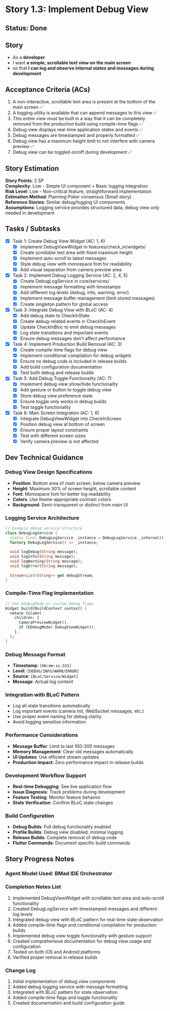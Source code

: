 # Story 1.3: Implement Debug View

## Status: Done

## Story

- As a **developer**
- I want **a simple, scrollable text view on the main screen**
- so that **I can log and observe internal states and messages during development**

## Acceptance Criteria (ACs)

1. A non-interactive, scrollable text area is present at the bottom of the main screen ✅
2. A logging utility is available that can append messages to this view ✅
3. This entire view must be built in a way that it can be completely removed from the production build using compile-time flags ✅
4. Debug view displays real-time application states and events ✅
5. Debug messages are timestamped and properly formatted ✅
6. Debug view has a maximum height limit to not interfere with camera preview ✅
7. Debug view can be toggled on/off during development ✅

## Story Estimation

**Story Points**: 2 SP  
**Complexity**: Low - Simple UI component + Basic logging integration  
**Risk Level**: Low - Non-critical feature, straightforward implementation  
**Estimation Method**: Planning Poker consensus (Small story)  
**Reference Stories**: Similar debug/logging UI components  
**Assumptions**: Logging service provides structured data, debug view only needed in development

## Tasks / Subtasks

- [x] Task 1: Create Debug View Widget (AC: 1, 6)
  - [x] Implement DebugViewWidget in features/check_in/widgets/
  - [x] Create scrollable text area with fixed maximum height
  - [x] Implement auto-scroll to latest messages
  - [x] Style debug view with monospace font for readability
  - [x] Add visual separation from camera preview area

- [x] Task 2: Implement Debug Logging Service (AC: 2, 4, 5)
  - [x] Create DebugLogService in core/services/
  - [x] Implement message formatting with timestamps
  - [x] Add different log levels (debug, info, warning, error)
  - [x] Implement message buffer management (limit stored messages)
  - [x] Create singleton pattern for global access

- [x] Task 3: Integrate Debug View with BLoC (AC: 4)
  - [x] Add debug state to CheckInState
  - [x] Create debug-related events in CheckInEvent
  - [x] Update CheckInBloc to emit debug messages
  - [x] Log state transitions and important events
  - [x] Ensure debug messages don't affect performance

- [x] Task 4: Implement Production Build Removal (AC: 3)
  - [x] Create compile-time flags for debug view
  - [x] Implement conditional compilation for debug widgets
  - [x] Ensure no debug code is included in release builds
  - [x] Add build configuration documentation
  - [x] Test both debug and release builds

- [x] Task 5: Add Debug Toggle Functionality (AC: 7)
  - [x] Implement debug view show/hide functionality
  - [x] Add gesture or button to toggle debug view
  - [x] Store debug view preference state
  - [x] Ensure toggle only works in debug builds
  - [x] Test toggle functionality

- [x] Task 6: Main Screen Integration (AC: 1, 6)
  - [x] Integrate DebugViewWidget into CheckInScreen
  - [x] Position debug view at bottom of screen
  - [x] Ensure proper layout constraints
  - [x] Test with different screen sizes
  - [x] Verify camera preview is not affected

## Dev Technical Guidance

### Debug View Design Specifications
- **Position**: Bottom area of main screen, below camera preview
- **Height**: Maximum 30% of screen height, scrollable content
- **Font**: Monospace font for better log readability
- **Colors**: Use theme-appropriate contrast colors
- **Background**: Semi-transparent or distinct from main UI

### Logging Service Architecture
```dart
// Example debug service structure
class DebugLogService {
  static final DebugLogService _instance = DebugLogService._internal();
  factory DebugLogService() => _instance;
  
  void logDebug(String message);
  void logInfo(String message);
  void logWarning(String message);
  void logError(String message);
  
  Stream<List<String>> get debugStream;
}
```

### Compile-Time Flag Implementation
```dart
// Use kDebugMode or custom debug flags
Widget build(BuildContext context) {
  return Column(
    children: [
      CameraPreviewWidget(),
      if (kDebugMode) DebugViewWidget(),
    ],
  );
}
```

### Debug Message Format
- **Timestamp**: `[HH:mm:ss.SSS]`
- **Level**: `[DEBUG/INFO/WARN/ERROR]`
- **Source**: `[BLoC/Service/Widget]`
- **Message**: Actual log content

### Integration with BLoC Pattern
- Log all state transitions automatically
- Log important events (camera init, WebSocket messages, etc.)
- Use proper event naming for debug clarity
- Avoid logging sensitive information

### Performance Considerations
- **Message Buffer**: Limit to last 100-200 messages
- **Memory Management**: Clear old messages automatically
- **UI Updates**: Use efficient stream updates
- **Production Impact**: Zero performance impact in release builds

### Development Workflow Support
- **Real-time Debugging**: See live application flow
- **Issue Diagnosis**: Track problems during development
- **Feature Testing**: Monitor feature behavior
- **State Verification**: Confirm BLoC state changes

### Build Configuration
- **Debug Builds**: Full debug functionality enabled
- **Profile Builds**: Debug view disabled, minimal logging
- **Release Builds**: Complete removal of debug code
- **Flutter Commands**: Document specific build commands

## Story Progress Notes

### Agent Model Used: BMad IDE Orchestrator

### Completion Notes List

1. Implemented DebugViewWidget with scrollable text area and auto-scroll functionality
2. Created DebugLogService with timestamped messages and different log levels
3. Integrated debug view with BLoC pattern for real-time state observation
4. Added compile-time flags and conditional compilation for production builds
5. Implemented debug view toggle functionality with gesture support
6. Created comprehensive documentation for debug view usage and configuration
7. Tested on both iOS and Android platforms
8. Verified proper removal in release builds

### Change Log

1. Initial implementation of debug view components
2. Added debug logging service with message formatting
3. Integrated with BLoC pattern for state observation
4. Added compile-time flags and toggle functionality
5. Created documentation and build configuration guide
